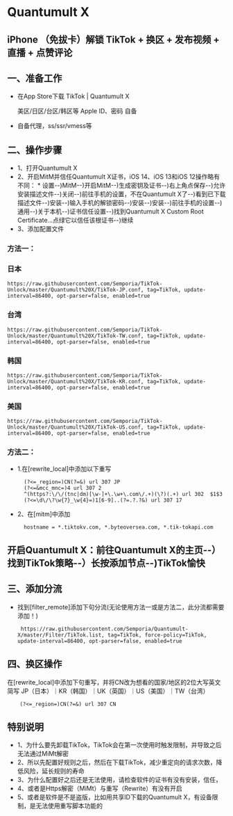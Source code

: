# Quantumult X 
## iPhone （免拔卡）解锁 TikTok + 换区 + 发布视频 + 直播 + 点赞评论
## 一、准备工作

- 在App Store下载 TikTok | Quantumult X
  
  美区/日区/台区/韩区等 Apple ID、密码 自备

- 自备代理，ss/ssr/vmess等

## 二、操作步骤
- 1、打开Quantumult X
- 2、开启MitM并信任Quantumult X证书，iOS 14、iOS 13和iOS 12操作略有不同： * 设置--)MitM--)开启MitM--)生成密钥及证书--)右上角点保存--)允许安装描述文件--)关闭--)前往手机的设置，不在Quantumult X了--)看到已下载描述文件--)安装--)输入手机的解锁密码--)安装--)安装--)前往手机的设置--)通用--)关于本机--)证书信任设置--)找到Quantumult X Custom Root Certificate…点绿它以信任该根证书--)继续
- 3、添加配置文件
### 方法一：
### 日本
    
    https://raw.githubusercontent.com/Semporia/TikTok-Unlock/master/Quantumult%20X/TikTok-JP.conf, tag=TikTok, update-interval=86400, opt-parser=false, enabled=true

### 台湾

    https://raw.githubusercontent.com/Semporia/TikTok-Unlock/master/Quantumult%20X/TikTok-TW.conf, tag=TikTok, update-interval=86400, opt-parser=false, enabled=true


### 韩国

    https://raw.githubusercontent.com/Semporia/TikTok-Unlock/master/Quantumult%20X/TikTok-KR.conf, tag=TikTok, update-interval=86400, opt-parser=false, enabled=true


### 美国

    https://raw.githubusercontent.com/Semporia/TikTok-Unlock/master/Quantumult%20X/TikTok-US.conf, tag=TikTok, update-interval=86400, opt-parser=false, enabled=true


### 方法二：
- 1.在[rewrite_local]中添加以下重写

        (?<=_region=)CN(?=&) url 307 JP
        (?<=&mcc_mnc=)4 url 307 2
        ^(https?:\/\/(tnc|dm)[\w-]+\.\w+\.com\/.+)(\?)(.+) url 302  $1$3
        (?<=\d\/\?\w{7}_\w{4}=)1[6-9]..(?=.?.?&) url 307 17

- 2、在[mitm]中添加

        hostname = *.tiktokv.com, *.byteoversea.com, *.tik-tokapi.com

## 开启Quantumult X：前往Quantumult X的主页--）找到TikTok策略--）长按添加节点--)TikTok愉快


## 三、添加分流
- 找到[filter_remote]添加下句分流(无论使用方法一或是方法二，此分流都需要添加！)

       https://raw.githubusercontent.com/Semporia/Quantumult-X/master/Filter/TikTok.list, tag=TikTok, force-policy=TikTok, update-interval=86400, opt-parser=false, enabled=true

## 四、换区操作
在[rewrite_local]中添加下句重写，并将CN改为想看的国家/地区的2位大写英文简写 JP（日本）｜KR（韩国）｜UK（英国）｜US（美国）｜TW（台湾）

        (?<=_region=)CN(?=&) url 307 CN

## 特别说明
- 1、为什么要先卸载TikTok，TikTok会在第一次使用时触发限制，并导致之后无法通过MiMt解密
- 2、所以先配置好规则之后，然后在下载TikTok，减少重定向的请求次数，降低风险，延长规则的寿命
- 3、为什么配置好之后还是无法使用，请检查软件的证书有没有安装，信任，
- 4、或者是Https解密（MiMt）与重写（Rewrite）有没有开启
- 5、或者是软件是不是盗版，比如用共享ID下载的Quantumult X，有设备限制，是无法使用重写脚本功能的


